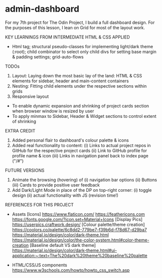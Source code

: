 # admin-dashboard

For my 7th project for The Odin Project, I build a full dashboard design. For the purposes of this lesson, I lean on Grid for most of the layout work. 


KEY LEARNINGS FROM INTERMEDIATE HTML & CSS APPLIED
- Html tag; structural pseudo-classes for implementing light/dark theme (:root); child combinator to select only child divs for setting base margin & padding settings; grid-auto-flows

TODOs
1. Layout: Laying down the most basic lay of the land: HTML & CSS elements for sidebar, header and main-content containers
2. Nesting: Fitting child elements under the respective sections within grids
3. Responsive layout
- To enable dynamic expansion and shrinking of project cards section when browser window is resized by user
- To apply minmax to Sidebar, Header & Widget sections to control extent of shrinking

EXTRA CREDIT
1. Added personal flair to dashboard's colour palette & icons 
2. Added real functionality to content: (i) Links to actual project repos in GitHub for the respective project cards (ii) Link to GitHub profile for profile name & icon (iii) Links in navigation panel back to index page ("/#")

FUTURE VERSIONS
1. Animate the browsing (hovering) of (i) navigation bar options (ii) Buttons (iii) Cards to provide positive user feedback
2. Add Dark/Light Mode in place of the DP on top-right corner: (i) toggle design (ii) actual functionality with JS (revision time!)


REFERENCES FOR THIS PROJECT
- Assets
[Icons]
https://www.flaticon.com/ 
https://feathericons.com
https://fonts.google.com/?icon.set=Material+Icons
[Display Pics] 
https://userpics.craftwork.design/
[Colour palette/theme creation] 
https://coolors.co/palette/6c8dd2-779be7-f39b6d-f78d67-d29ba7
https://material.io/design/color/dark-theme.html
https://material.io/design/color/the-color-system.html#color-theme-creation
[Baseline default VS dark theme] 
https://material.io/design/color/dark-theme.html#ui-application:~:text=The%20dark%20theme%20baseline%20palette


- HTML/CSS/JS components
https://www.w3schools.com/howto/howto_css_switch.asp

